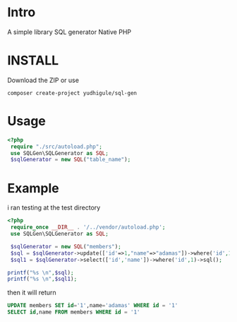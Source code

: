 # Intro
A simple library SQL generator Native PHP
# INSTALL
Download the ZIP or use
```
composer create-project yudhigule/sql-gen
```
# Usage
```php
<?php 
 require "./src/autoload.php";
 use SQLGen\SQLGenerator as SQL;
 $sqlGenerator = new SQL("table_name");
```
# Example
i ran testing at the test directory
```php 
<?php 
 require_once __DIR__ . '/../vendor/autoload.php';
 use SQLGen\SQLGenerator as SQL;

 $sqlGenerator = new SQL("members");
 $sql = $sqlGenerator->update(['id'=>1,"name"=>"adamas"])->where('id',1)->sql();
 $sql1 = $sqlGenerator->select(['id','name'])->where('id',1)->sql();

printf("%s \n",$sql);
printf("%s \n",$sql1);
```
then it will return
```sql
UPDATE members SET id='1',name='adamas' WHERE id = '1' 
SELECT id,name FROM members WHERE id = '1'  
```